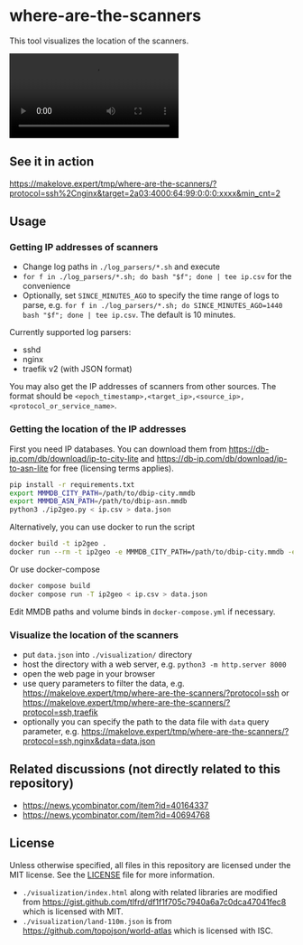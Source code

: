 # where-are-the-scanners

This tool visualizes the location of the scanners. 

<video src="https://github.com/user-attachments/assets/3154915e-6f8b-4fdb-b270-34095ebee573"></video>

## See it in action

https://makelove.expert/tmp/where-are-the-scanners/?protocol=ssh%2Cnginx&target=2a03:4000:64:99:0:0:0:xxxx&min_cnt=2

## Usage

### Getting IP addresses of scanners

- Change log paths in `./log_parsers/*.sh` and execute
- `for f in ./log_parsers/*.sh; do bash "$f"; done | tee ip.csv` for the convenience
- Optionally, set `SINCE_MINUTES_AGO` to specify the time range of logs to parse, e.g. `for f in ./log_parsers/*.sh; do SINCE_MINUTES_AGO=1440 bash "$f"; done | tee ip.csv`. The default is 10 minutes.

Currently supported log parsers:

- sshd
- nginx
- traefik v2 (with JSON format)

You may also get the IP addresses of scanners from other sources. The format should be `<epoch_timestamp>,<target_ip>,<source_ip>,<protocol_or_service_name>`.

### Getting the location of the IP addresses

First you need IP databases. You can download them from https://db-ip.com/db/download/ip-to-city-lite and https://db-ip.com/db/download/ip-to-asn-lite for free (licensing terms applies). 

```bash
pip install -r requirements.txt
export MMMDB_CITY_PATH=/path/to/dbip-city.mmdb
export MMMDB_ASN_PATH=/path/to/dbip-asn.mmdb
python3 ./ip2geo.py < ip.csv > data.json
```

Alternatively, you can use docker to run the script

```bash
docker build -t ip2geo .
docker run --rm -t ip2geo -e MMMDB_CITY_PATH=/path/to/dbip-city.mmdb -e MMMDB_ASN_PATH=/path/to/dbip-asn.mmdb < ip.csv > data.json
```

Or use docker-compose

```bash
docker compose build
docker compose run -T ip2geo < ip.csv > data.json
```

Edit MMDB paths and volume binds in `docker-compose.yml` if necessary.

### Visualize the location of the scanners

- put `data.json` into `./visualization/` directory
- host the directory with a web server, e.g. `python3 -m http.server 8000`
- open the web page in your browser
- use query parameters to filter the data, e.g. https://makelove.expert/tmp/where-are-the-scanners/?protocol=ssh or https://makelove.expert/tmp/where-are-the-scanners/?protocol=ssh,traefik
- optionally you can specify the path to the data file with `data` query parameter, e.g. https://makelove.expert/tmp/where-are-the-scanners/?protocol=ssh,nginx&data=data.json

## Related discussions (not directly related to this repository)

- https://news.ycombinator.com/item?id=40164337
- https://news.ycombinator.com/item?id=40694768

## License

Unless otherwise specified, all files in this repository are licensed under the MIT license. See the [LICENSE](./LICENSE) file for more information.

- `./visualization/index.html` along with related libraries are modified from https://gist.github.com/tlfrd/df1f1f705c7940a6a7c0dca47041fec8 which is licensed with MIT.
- `./visualization/land-110m.json` is from https://github.com/topojson/world-atlas which is licensed with ISC. 
